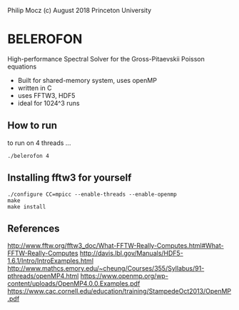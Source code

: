 Philip Mocz (c)
August 2018
Princeton University


# BELEROFON

High-performance Spectral Solver for the Gross-Pitaevskii Poisson equations

  * Built for shared-memory system, uses openMP
  * written in C
  * uses FFTW3, HDF5
  * ideal for 1024^3 runs


## How to run

to run on 4 threads ...
```
./belerofon 4
```


## Installing fftw3 for yourself

```
./configure CC=mpicc --enable-threads --enable-openmp
make
make install
```


## References

http://www.fftw.org/fftw3_doc/What-FFTW-Really-Computes.html#What-FFTW-Really-Computes
http://davis.lbl.gov/Manuals/HDF5-1.6.1/Intro/IntroExamples.html
http://www.mathcs.emory.edu/~cheung/Courses/355/Syllabus/91-pthreads/openMP4.html
https://www.openmp.org/wp-content/uploads/OpenMP4.0.0.Examples.pdf
https://www.cac.cornell.edu/education/training/StampedeOct2013/OpenMP.pdf
